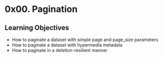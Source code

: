# 0x00. Pagination


## Learning Objectives

- How to paginate a dataset with simple page and page_size parameters
- How to paginate a dataset with hypermedia metadata
- How to paginate in a deletion-resilient manner
